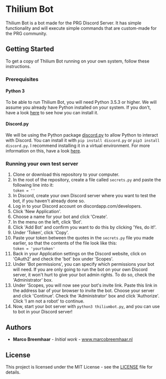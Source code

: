 # Thilium Bot
Thilium Bot is a bot made for the PRG Discord Server. It has simple functionality and will execute simple commands that are custom-made for the PRG community.

## Getting Started
To get a copy of Thilium Bot running on your own system, follow these instructions.

### Prerequisites
#### Python 3
To be able to run Thilium Bot, you will need Python 3.5.3 or higher. We will assume you already have Python installed on your system. If you don't, have a look [here](https://realpython.com/installing-python/) to see how you can install it.

#### Discord<span></span>.py
We will be using the Python package [discord.py](https://discordpy.readthedocs.io/) to allow Python to interact with Discord. You can install it with `pip install discord.py` or `pip3 install discord.py`. I recommend installing it in a virtual environment. For more information on this, have a look [here](https://docs.python.org/3/tutorial/venv.html).

### Running your own test server

1. Clone or download this repository to your computer.
2. In the root of the repository, create a file called `secrets.py` and paste the following line into it:<br>`token = ''`
3. In Discord, create your own Discord server where you want to test the bot, if you haven't already done so.
4. Log in to your Discord account on discordapp.com/developers.
5. Click 'New Application'.
6. Choose a name for your bot and click 'Create'.
7. In the menu on the left, click 'Bot'.
8. Click 'Add Bot' and confirm you want to do this by clicking 'Yes, do it!'.
9.  Under 'Token', click 'Copy'.
10. Paste your token between the quotes in the `secrets.py` file you made earlier, so that the contents of the file look like this:<br>```token = 'yourtoken'```
11. Back in your Application settings on the Discord website, click on 'OAuth2' and check the 'bot' box under 'Scopes'. 
12. Under 'Bot permissions', you can specify which permissions your bot will need. If you are only going to run the bot on your own Discord server, it won't hurt to give your bot admin rights. To do so, check the 'Administrator' box.
13. Under 'Scopes, you will now see your bot's invite link. Paste this link in the address bar of your browser to invite the bot. Choose your server and click 'Continue'. Check the 'Administrator' box and click 'Authorize'. Click 'I am not a robot' to continue.
14. Now, start your bot server with `python3 thiliumbot.py`, and you can use to bot in your Discord server!

## Authors
- **Marco Breemhaar** - *Initial work* - www.marcobreemhaar.nl

## License
This project is licensed under the MIT License - see the [LICENSE](LICENSE) file for details.
